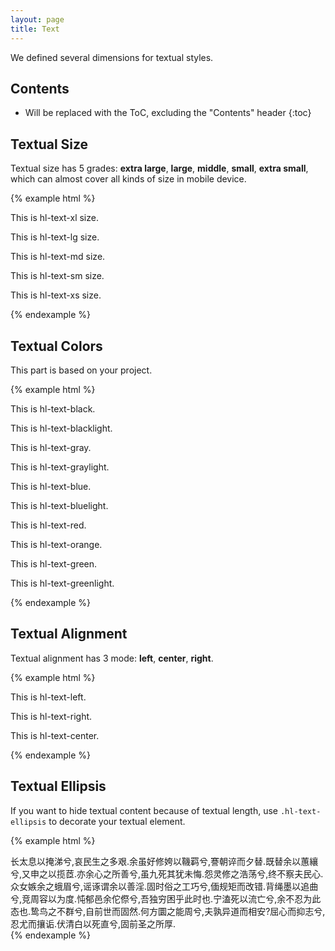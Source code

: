 ```yaml
---
layout: page
title: Text
---
```


We defined several dimensions for textual styles.

## Contents

* Will be replaced with the ToC, excluding the "Contents" header
{:toc}

## Textual Size

Textual size has 5 grades: **extra large**, **large**, **middle**, **small**, **extra small**, which can almost cover all kinds of size in mobile device.

{% example html %}
<p class="hl-text-xl">This is hl-text-xl size.</p>
<p class="hl-text-lg">This is hl-text-lg size.</p>
<p class="hl-text-md">This is hl-text-md size.</p>
<p class="hl-text-sm">This is hl-text-sm size.</p>
<p class="hl-text-xs">This is hl-text-xs size.</p>
{% endexample %}

## Textual Colors

This part is based on your project.

{% example html %}
<p class="hl-text-black">This is hl-text-black.</p>
<p class="hl-text-blacklight">This is hl-text-blacklight.</p>
<p class="hl-text-gray">This is hl-text-gray.</p>
<p class="hl-text-graylight">This is hl-text-graylight.</p>
<p class="hl-text-blue">This is hl-text-blue.</p>
<p class="hl-text-bluelight">This is hl-text-bluelight.</p>
<p class="hl-text-red">This is hl-text-red.</p>
<p class="hl-text-orange">This is hl-text-orange.</p>
<p class="hl-text-green">This is hl-text-green.</p>
<p class="hl-text-greenlight">This is hl-text-greenlight.</p>
{% endexample %}

## Textual Alignment

Textual alignment has 3 mode: **left**, **center**, **right**.

{% example html %}
<p class="hl-text-left">This is hl-text-left.</p>
<p class="hl-text-right">This is hl-text-right.</p>
<p class="hl-text-center">This is hl-text-center.</p>
{% endexample %}

## Textual Ellipsis

If you want to hide textual content because of textual length, use `.hl-text-ellipsis` to decorate your textual element.

{% example html %}
<div class="hl-text-ellipsis">
  长太息以掩涕兮,哀民生之多艰.余虽好修姱以鞿羁兮,謇朝谇而夕替.既替余以蕙纕兮,又申之以揽茝.亦余心之所善兮,虽九死其犹未悔.怨灵修之浩荡兮,终不察夫民心.众女嫉余之蛾眉兮,谣诼谓余以善淫.固时俗之工巧兮,偭规矩而改错.背绳墨以追曲兮,竞周容以为度.忳郁邑余佗傺兮,吾独穷困乎此时也.宁溘死以流亡兮,余不忍为此态也.鸷鸟之不群兮,自前世而固然.何方圜之能周兮,夫孰异道而相安?屈心而抑志兮,忍尤而攘诟.伏清白以死直兮,固前圣之所厚.
</div>
{% endexample %}

